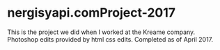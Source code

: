 # nergisyapi.comProject-2017

This is the project we did when I worked at the Kreame company. Photoshop edits provided by html css edits. Completed as of April 2017.
